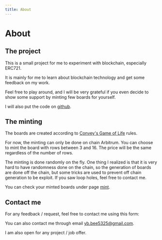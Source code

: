 ```yaml
---
title: About
---
```


# About

## The project

This is a small project for me to experiment with blockchain, especially ERC721.

It is mainly for me to learn about blockchain technology and get some feedback on my work.

Feel free to play around, and I will be very grateful if you even decide to show some
support by minting few boards for yourself.

I will also put the code on [github](https://github.com/bee5325/golnft).

## The minting

The boards are created according to [Convey's Game of Life](https://en.wikipedia.org/wiki/Conway%27s_Game_of_Life)
rules.

For now, the minting can only be done on chain Arbitrum. You can choose to mint the board
with rows between 3 and 16. The price will be the same regardless of the number of rows.

The minting is done randomly on the fly. One thing I realized is that it is very hard to have
randomness done on the chain, so the generation of boards are done off the chain, but some
tricks are used to prevent off chain generation to be exploit. If you saw loop holes, feel free
to contact me.

You can check your minted boards under page [mint](/mint).

## Contact me

For any feedback / request, feel free to contact me using this form:

<ContactForm />

You can also contact me through email yb.bee5325@gmail.com.

I am also open for any project / job offer.
